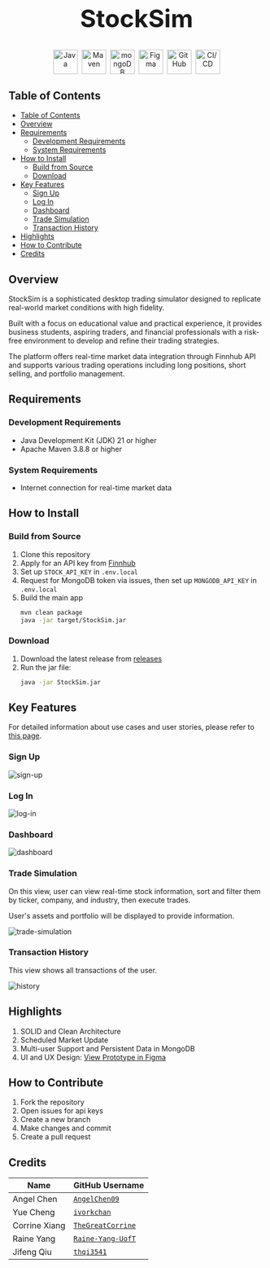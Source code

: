 <div align="center">
	<h1 style="font-size: 48px;">StockSim</h1>
</div>

<div align="center" style="display: flex; justify-content: center; gap: 8px; align-items: center;">
	<img width="48" src="https://user-images.githubusercontent.com/25181517/117201156-9a724800-adec-11eb-9a9d-3cd0f67da4bc.png" alt="Java" title="Java"/>
	<img width="48" src="https://user-images.githubusercontent.com/25181517/117207242-07d5a700-adf4-11eb-975e-be04e62b984b.png" alt="Maven" title="Maven"/>
	<img width="48" src="https://user-images.githubusercontent.com/25181517/182884177-d48a8579-2cd0-447a-b9a6-ffc7cb02560e.png" alt="mongoDB" title="mongoDB"/>
	<img width="48" src="https://user-images.githubusercontent.com/25181517/189715289-df3ee512-6eca-463f-a0f4-c10d94a06b2f.png" alt="Figma" title="Figma"/>
	<img width="48" src="https://user-images.githubusercontent.com/25181517/192108374-8da61ba1-99ec-41d7-80b8-fb2f7c0a4948.png" alt="GitHub" title="GitHub"/>
	<img width="48" src="https://user-images.githubusercontent.com/25181517/183868728-b2e11072-00a5-47e2-8a4e-4ebbb2b8c554.png" alt="CI/CD" title="CI/CD"/>
</div>

## Table of Contents

- [Table of Contents](#table-of-contents)
- [Overview](#overview)
- [Requirements](#requirements)
  - [Development Requirements](#development-requirements)
  - [System Requirements](#system-requirements)
- [How to Install](#how-to-install)
  - [Build from Source](#build-from-source)
  - [Download](#download)
- [Key Features](#key-features)
  - [Sign Up](#sign-up)
  - [Log In](#log-in)
  - [Dashboard](#dashboard)
  - [Trade Simulation](#trade-simulation)
  - [Transaction History](#transaction-history)
- [Highlights](#highlights)
- [How to Contribute](#how-to-contribute)
- [Credits](#credits)

## Overview

StockSim is a sophisticated desktop trading simulator designed to replicate
real-world market conditions with high fidelity.

Built with a focus on educational value and practical experience, it provides
business students, aspiring traders, and financial professionals with a
risk-free environment to develop and refine their trading strategies.

The platform offers real-time market data integration through Finnhub API and
supports various trading operations including long positions, short selling, and
portfolio management.

## Requirements

### Development Requirements

- Java Development Kit (JDK) 21 or higher
- Apache Maven 3.8.8 or higher

### System Requirements

- Internet connection for real-time market data

## How to Install

### Build from Source

1. Clone this repository
2. Apply for an API key from [Finnhub](https://finnhub.io/)
3. Set up `STOCK_API_KEY` in `.env.local`
4. Request for MongoDB token via issues, then set up `MONGODB_API_KEY` in
   `.env.local`
5. Build the main app
   ```bash
   mvn clean package
   java -jar target/StockSim.jar
   ```

### Download

1. Download the latest release from
   [releases](https://github.com/StockSim/StockSim/releases)
2. Run the jar file:
   ```bash
   java -jar StockSim.jar
   ```

## Key Features

For detailed information about use cases and user stories, please refer to
[this page](/docs/Project%20Overview.md).

### Sign Up

![sign-up](/assets/images/3.0-snapshot-sign-up.png)

### Log In

![log-in](/assets/images/3.0-snapshot-log-in.png)

### Dashboard

![dashboard](/assets/images/3.0-snapshot-dashboard.png)

### Trade Simulation

On this view, user can view real-time stock information, sort and filter them by
ticker, company, and industry, then execute trades.

User's assets and portfolio will be displayed to provide information.

![trade-simulation](/assets/images/3.0-snapshot-trade-simulation.png)

### Transaction History

This view shows all transactions of the user.

![history](/assets/images/3.0-snapshot-history.png)

## Highlights

1. SOLID and Clean Architecture
2. Scheduled Market Update
3. Multi-user Support and Persistent Data in MongoDB
4. UI and UX Design:
   [View Prototype in Figma](https://www.figma.com/proto/tm5D32ALPuOvfL2lvpir9c/StockSim?page-id=89%3A589&node-id=89-603&node-type=canvas&viewport=351%2C190%2C0.14&t=2N4BKpzFNg0XUjDq-1&scaling=min-zoom&content-scaling=fixed&starting-point-node-id=89%3A603)

## How to Contribute

1. Fork the repository
2. Open issues for api keys
3. Create a new branch
4. Make changes and commit
5. Create a pull request

## Credits

| Name          | GitHub Username                                         |
| ------------- | ------------------------------------------------------- |
| Angel Chen    | [`AngelChen09`](https://github.com/AngelChen09)         |
| Yue Cheng     | [`ivorkchan`](https://github.com/ivorkchan)             |
| Corrine Xiang | [`TheGreatCorrine`](https://github.com/TheGreatCorrine) |
| Raine Yang    | [`Raine-Yang-UofT`](https://github.com/Raine-Yang-UofT) |
| Jifeng Qiu    | [`thqi3541`](https://github.com/thqi3541)               |
